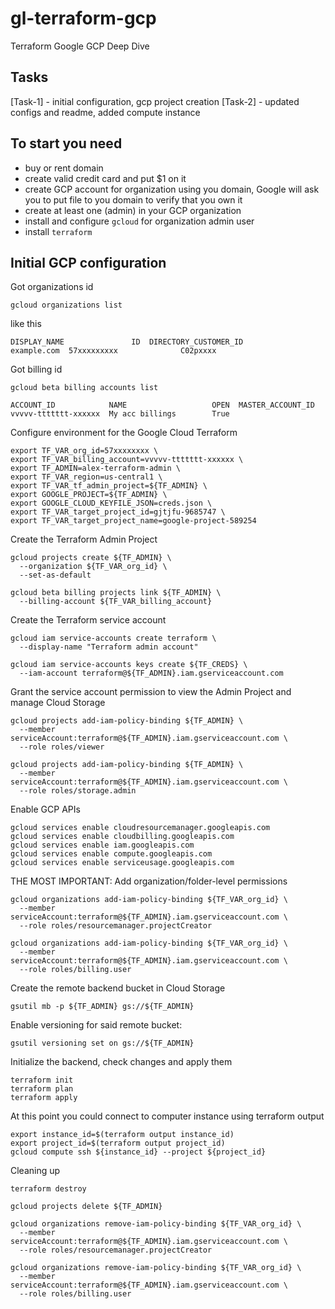 # gl-terraform-gcp

Terraform Google GCP Deep Dive

## Tasks
[Task-1] - initial configuration, gcp project creation
[Task-2] - updated configs and readme, added compute instance 

## To start you need
* buy or rent domain
* create valid credit card and put $1 on it
* create GCP account for organization using you domain, Google will ask you to put file to you domain to verify that you own it
* create at least one (admin) in your GCP organization
* install and configure  `gcloud` for organization admin user
* install `terraform`

## Initial GCP configuration

Got organizations id
```
gcloud organizations list
```
like this
```
DISPLAY_NAME               ID  DIRECTORY_CUSTOMER_ID
example.com  57xxxxxxxxx              C02pxxxx
```

Got billing id
```
gcloud beta billing accounts list
```
```
ACCOUNT_ID            NAME                   OPEN  MASTER_ACCOUNT_ID
vvvvv-ttttttt-xxxxxx  My acc billings        True

```
Configure environment for the Google Cloud Terraform
```
export TF_VAR_org_id=57xxxxxxxx \
export TF_VAR_billing_account=vvvvv-ttttttt-xxxxxx \
export TF_ADMIN=alex-terraform-admin \
export TF_VAR_region=us-central1 \
export TF_VAR_tf_admin_project=${TF_ADMIN} \
export GOOGLE_PROJECT=${TF_ADMIN} \
export GOOGLE_CLOUD_KEYFILE_JSON=creds.json \
export TF_VAR_target_project_id=gjtjfu-9685747 \
export TF_VAR_target_project_name=google-project-589254
```

Create the Terraform Admin Project
```
gcloud projects create ${TF_ADMIN} \
  --organization ${TF_VAR_org_id} \
  --set-as-default

gcloud beta billing projects link ${TF_ADMIN} \
  --billing-account ${TF_VAR_billing_account}
```

Create the Terraform service account
```
gcloud iam service-accounts create terraform \
  --display-name "Terraform admin account"

gcloud iam service-accounts keys create ${TF_CREDS} \
  --iam-account terraform@${TF_ADMIN}.iam.gserviceaccount.com
```

Grant the service account permission to view the Admin Project and manage Cloud Storage

```
gcloud projects add-iam-policy-binding ${TF_ADMIN} \
  --member serviceAccount:terraform@${TF_ADMIN}.iam.gserviceaccount.com \
  --role roles/viewer

gcloud projects add-iam-policy-binding ${TF_ADMIN} \
  --member serviceAccount:terraform@${TF_ADMIN}.iam.gserviceaccount.com \
  --role roles/storage.admin
```

Enable GCP APIs

```
gcloud services enable cloudresourcemanager.googleapis.com
gcloud services enable cloudbilling.googleapis.com
gcloud services enable iam.googleapis.com
gcloud services enable compute.googleapis.com
gcloud services enable serviceusage.googleapis.com
```

THE MOST IMPORTANT: Add organization/folder-level permissions

```
gcloud organizations add-iam-policy-binding ${TF_VAR_org_id} \
  --member serviceAccount:terraform@${TF_ADMIN}.iam.gserviceaccount.com \
  --role roles/resourcemanager.projectCreator

gcloud organizations add-iam-policy-binding ${TF_VAR_org_id} \
  --member serviceAccount:terraform@${TF_ADMIN}.iam.gserviceaccount.com \
  --role roles/billing.user
```

Create the remote backend bucket in Cloud Storage

```
gsutil mb -p ${TF_ADMIN} gs://${TF_ADMIN}
```

Enable versioning for said remote bucket:

```
gsutil versioning set on gs://${TF_ADMIN}
```

Initialize the backend, check changes and apply them
```
terraform init
terraform plan
terraform apply
```

At this point you could connect to computer instance using terraform output
```
export instance_id=$(terraform output instance_id)
export project_id=$(terraform output project_id)
gcloud compute ssh ${instance_id} --project ${project_id}
```

Cleaning up
```
terraform destroy

gcloud projects delete ${TF_ADMIN}

gcloud organizations remove-iam-policy-binding ${TF_VAR_org_id} \
  --member serviceAccount:terraform@${TF_ADMIN}.iam.gserviceaccount.com \
  --role roles/resourcemanager.projectCreator

gcloud organizations remove-iam-policy-binding ${TF_VAR_org_id} \
  --member serviceAccount:terraform@${TF_ADMIN}.iam.gserviceaccount.com \
  --role roles/billing.user
```